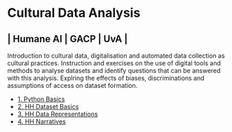 # Cultural Data Analysis 
## | Humane AI | GACP | UvA |

Introduction to cultural data, digitalisation and automated data collection as cultural practices. Instruction and exercises on the use of digital tools and methods to analyse datasets and identify questions that can be answered with this analysis. Explring the effects of biases, discriminations and assumptions of access on dataset formation. 

- [1. Python Basics](https://colab.research.google.com/github/jazoza/cultural-data-analysis/blob/main/01_CDA_intro_python.ipynb)
- [2. HH Dataset Basics](https://colab.research.google.com/github/jazoza/cultural-data-analysis/blob/main/02_CDA_HH_dataset.ipynb)
- [3. HH Data Representations](https://colab.research.google.com/github/jazoza/cultural-data-analysis/blob/main/03_CDA_HH_dataset_representations.ipynb)
- [4. HH Narratives](https://colab.research.google.com/github/jazoza/cultural-data-analysis/blob/main/04_CDA_HH_narratives.ipynb)

